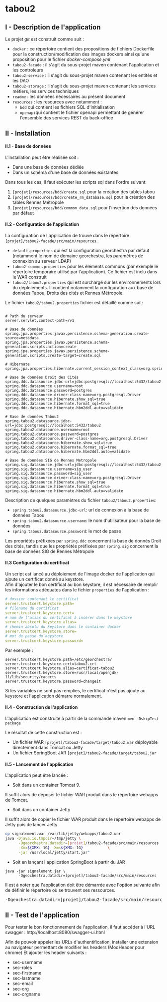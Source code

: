 # tabou2

## I - Description de l'application

Le projet _git_ est construit comme suit :

- `docker` : ce répertoire contient des propositions de fichiers Dockerfile pour la construction/modification des images dockers ainsi  qu'une proposition pour le fichier _docker-compose.yml_
- `tabou2-facade` : il s'agit du sous-projet maven contenant l'application et les controleurs
- `tabou2-service` : il s'agit du sous-projet maven contenant les entités et les DAO
- `tabou2-storage` : il s'agit du sous-projet maven contenant les services métiers, les services techniques
- `readme` : les données nécessaires au présent document
- `resources` :  les resources avec notamment :
    - `bdd` qui contient les fichiers SQL d'initialisation
    - `openapi`qui contient le fichier openapi permettant de générer l'ensemble des services REST du back-office

## II - Installation

#### II.1 - Base de données

L'installation peut être réalisée soit :
* Dans une base de données dédiée
* Dans un schéma d'une base de données existantes

Dans tous les cas, il faut exécuter les scripts sql dans l'ordre suivant:
1. `[projet]/resources/bdd/create.sql` pour la création des tables tabou
2. `[projet]/resources/bdd/create_rm_database.sql` pour la création des tables Rennes Métropole
3. `[projet]/resources/bdd/common_data.sql` pour l'insertion des données par défaut

#### II.2 - Configuration de l'application

La configuration de l'application de trouve dans le répertoire `[projet]/tabou2-facade/src/main/resources`.

* `default.properties` qui est la configuration georchestra par défaut (notamment le nom de domaine georchestra, les paramètres de connexion au serveur LDAP)
* `tabou2-common.properties` pour les éléments communs (par exemple le répertoire temporaire utilisé par l'application). Ce fichier est inclu dans le WAR construit
* `tabou2/tabou2.properties` qui est surchargé sur les environnements lors du déploiements. Il contient notamment la configuration aux base de données Tabou, Droits des cités et Rennes Métropole. 

Le fichier `tabou2/tabou2.properties` fichier est détaillé comme suit:

```properties

# Path du serveur
server.servlet.context-path=/v1

# Base de données
spring.jpa.properties.javax.persistence.schema-generation.create-source=metadata
spring.jpa.properties.javax.persistence.schema-generation.scripts.action=create
spring.jpa.properties.javax.persistence.schema-generation.scripts.create-target=create.sql   

# Hibernate
spring.jpa.properties.hibernate.current_session_context_class=org.springframework.orm.hibernate5.SpringSessionContext

# Base de données Droit des Cités
spring.ddc.datasource.jdbc-url=jdbc:postgresql://localhost:5432/tabou2
spring.ddc.datasource.username=root
spring.ddc.datasource.password=postgres
spring.ddc.datasource.driver-class-name=org.postgresql.Driver
spring.ddc.datasource.hibernate.show_sql=true
spring.ddc.datasource.hibernate.format_sql=true
spring.ddc.datasource.hibernate.hbm2ddl.auto=validate

# Base de données Tabou2
spring.tabou2.datasource.jdbc-url=jdbc:postgresql://localhost:5432/tabou2
spring.tabou2.datasource.username=root
spring.tabou2.datasource.password=postgres
spring.tabou2.datasource.driver-class-name=org.postgresql.Driver
spring.tabou2.datasource.hibernate.show_sql=true
spring.tabou2.datasource.hibernate.format_sql=true
spring.tabou2.datasource.hibernate.hbm2ddl.auto=validate

# Base de données SIG de Rennes Metropole
spring.sig.datasource.jdbc-url=jdbc:postgresql://localhost:5432/tabou2
spring.sig.datasource.username=sig_user
spring.sig.datasource.password=sig_user
spring.sig.datasource.driver-class-name=org.postgresql.Driver
spring.sig.datasource.hibernate.show_sql=true
spring.sig.datasource.hibernate.format_sql=true
spring.sig.datasource.hibernate.hbm2ddl.auto=validate

```

Description de quelques paramètres du fichier `tabou2/tabou2.properties`:
* `spring.tabou2.datasource.jdbc-url`: url de connexion à la base de données Tabou
* `spring.tabou2.datasource.username`: le nom d'utilisateur pour la base de données
* `spring.tabou2.datasource.password`: le mot de passe

Les propriétés préfixées par `spring.ddc` concernent la base de donnés Droit des cités, tandis que les propriétés préfixées par `spring.sig` concernent la base de données SIG de Rennes Métropole

#### II.3 Configuration du certificat

Un script est lancé au déploiement de l'image docker de l'application qui ajoute un certificat donné au keystore.  
Afin d'ajouter le bon certificat au bon keystore, il est nécessaire de remplir les informations adéquates dans le fichier `properties` de l'application :

```yaml
# dossier contenant le certificat
server.trustcert.keystore.path=
# filename du certificat
server.trustcert.keystore.cert=
# nom de l'alias du certificat à insérer dans le keystore
server.trustcert.keystore.alias=
# chemin absolu du keystore dans le container docker
server.trustcert.keystore.store=
# mot de passe du keystore
server.trustcert.keystore.password=
```
Par exemple :
```
server.trustcert.keystore.path=/etc/georchestra/
server.trustcert.keystore.cert=tabou2.crt
server.trustcert.keystore.alias=certificat-tabou2
server.trustcert.keystore.store=/usr/local/openjdk-11/lib/security/cacerts
server.trustcert.keystore.password=changeit
```
Si les variables ne sont pas remplies, le certificat n'est pas ajouté au keystore et l'application démarre normalement.

#### II.4 - Construction de l'application

L'application est construite à partir de la commande maven
`mvn -DskipTest package`

Le résultat de cette construction est :
* Un fichier WAR `[projet]/tabou2-facade/target/tabou2.war` déployable directement dans Tomcat ou Jetty
* Un fichier SpringBoot JAR `[projet]/tabou2-facade/target/tabou2.jar`

#### II.5 - Lancement de l'application

L'application peut être lancée :
* Soit dans un container Tomcat 9.

Il suffit alors de déposer le fichier WAR produit dans le répertoire webapps de Tomcat.

* Soit dans un container Jetty

Il suffit alors de copier le fichier WAR produit dans le répertoire webapps de Jetty puis de lancer Jetty

```sh
cp signalement.war /var/lib/jetty/webapps/tabou2.war
java -Djava.io.tmpdir=/tmp/jetty \
      -Dgeorchestra.datadir=[projet]/tabou2-facade/src/main/resources 	\
      -Xmx${XMX:-1G} -Xms${XMX:-1G}           \
      -jar /usr/local/jetty/start.jar"
```

* Soit en lançant l'application SpringBoot à partir du JAR 

```
java -jar signalement.jar \
      -Dgeochestra.datadir=[projet]/tabou2-facade/src/main/resources
```

Il est à noter que l'application doit être démarrée avec l'option suivante afin de définir le répertoire où se trouvent ses ressources.
<pre>-Dgeochestra.datadir=[projet]/tabou2-facade/src/main/resources</pre>

## II - Test de l'application

Pour tester le bon fonctionnement de l'application, il faut accéder à l'URL swagger : http://localhost:8080/swagger-ui.html

Afin de pouvoir appeler les URLs d'authentification, installer une extension au navigateur permettant de modifier les headers (ModHeader pour chrome)
Et ajouter les header suivants :  

* sec-username 
* sec-roles
* sec-firstname
* sec-lastname
* sec-email
* sec-org
* sec-orgname


